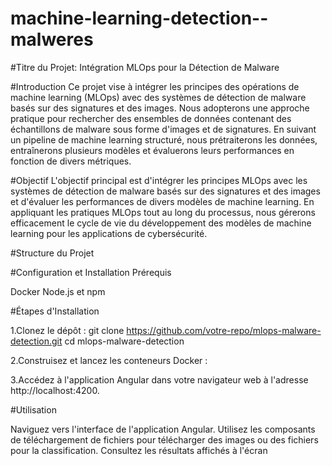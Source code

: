 # machine-learning-detection--malweres

#Titre du Projet: Intégration MLOps pour la Détection de Malware

#Introduction
Ce projet vise à intégrer les principes des opérations de machine learning (MLOps) avec des systèmes de détection de malware basés sur des signatures et des images. Nous adopterons une approche pratique pour rechercher des ensembles de données contenant des échantillons de malware sous forme d'images et de signatures. En suivant un pipeline de machine learning structuré, nous prétraiterons les données, entraînerons plusieurs modèles et évaluerons leurs performances en fonction de divers métriques.

#Objectif
L'objectif principal est d'intégrer les principes MLOps avec les systèmes de détection de malware basés sur des signatures et des images et d'évaluer les performances de divers modèles de machine learning. En appliquant les pratiques MLOps tout au long du processus, nous gérerons efficacement le cycle de vie du développement des modèles de machine learning pour les applications de cybersécurité.


#Structure du Projet


#Configuration et Installation
Prérequis
 
   Docker
   Node.js et npm

#Étapes d'Installation

1.Clonez le dépôt :
git clone https://github.com/votre-repo/mlops-malware-detection.git
cd mlops-malware-detection

2.Construisez et lancez les conteneurs Docker :

3.Accédez à l'application Angular dans votre navigateur web à l'adresse http://localhost:4200.

#Utilisation

Naviguez vers l'interface de l'application Angular.
Utilisez les composants de téléchargement de fichiers pour télécharger des images ou des fichiers pour la classification.
Consultez les résultats affichés à l'écran



